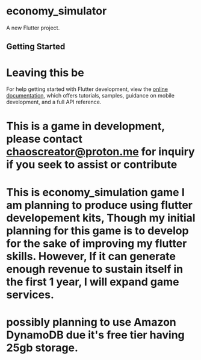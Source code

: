 # economy_simulator

A new Flutter project.

## Getting Started
# Leaving this be
For help getting started with Flutter development, view the
[online documentation](https://docs.flutter.dev/), which offers tutorials,
samples, guidance on mobile development, and a full API reference.


# This is a game in development, please contact chaoscreator@proton.me for inquiry if you seek to assist or contribute

# This is economy_simulation game I am planning to produce using flutter developement kits, Though my initial planning for this game is to develop for the sake of improving my flutter skills. However, If it can generate enough revenue to sustain itself in the first 1 year, I will expand game services. 

# possibly planning to use Amazon DynamoDB due it's free tier having 25gb storage. 